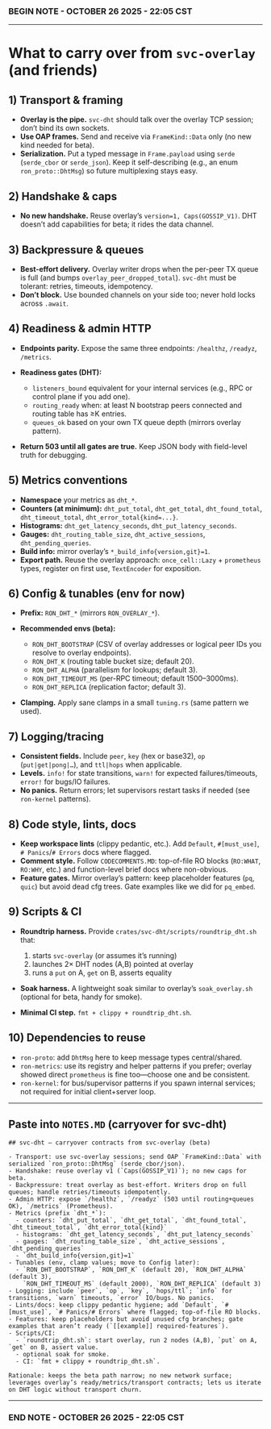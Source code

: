 ### BEGIN NOTE - OCTOBER 26 2025 - 22:05 CST
---

# What to carry over from `svc-overlay` (and friends)

## 1) Transport & framing

* **Overlay is the pipe.** `svc-dht` should talk over the overlay TCP session; don’t bind its own sockets.
* **Use OAP frames.** Send and receive via `FrameKind::Data` only (no new kind needed for beta).
* **Serialization.** Put a typed message in `Frame.payload` using `serde` (`serde_cbor` or `serde_json`). Keep it self-describing (e.g., an enum `ron_proto::DhtMsg`) so future multiplexing stays easy.

## 2) Handshake & caps

* **No new handshake.** Reuse overlay’s `version=1, Caps(GOSSIP_V1)`. DHT doesn’t add capabilities for beta; it rides the data channel.

## 3) Backpressure & queues

* **Best-effort delivery.** Overlay writer drops when the per-peer TX queue is full (and bumps `overlay_peer_dropped_total`). `svc-dht` must be tolerant: retries, timeouts, idempotency.
* **Don’t block.** Use bounded channels on your side too; never hold locks across `.await`.

## 4) Readiness & admin HTTP

* **Endpoints parity.** Expose the same three endpoints: `/healthz`, `/readyz`, `/metrics`.
* **Readiness gates (DHT):**

  * `listeners_bound` equivalent for your internal services (e.g., RPC or control plane if you add one).
  * `routing_ready` when: at least N bootstrap peers connected and routing table has ≥K entries.
  * `queues_ok` based on your own TX queue depth (mirrors overlay pattern).
* **Return 503 until all gates are true.** Keep JSON body with field-level truth for debugging.

## 5) Metrics conventions

* **Namespace** your metrics as `dht_*`.
* **Counters (at minimum):**
  `dht_put_total`, `dht_get_total`, `dht_found_total`, `dht_timeout_total`, `dht_error_total{kind=...}`.
* **Histograms:**
  `dht_get_latency_seconds`, `dht_put_latency_seconds`.
* **Gauges:**
  `dht_routing_table_size`, `dht_active_sessions`, `dht_pending_queries`.
* **Build info:** mirror overlay’s `*_build_info{version,git}=1`.
* **Export path.** Reuse the overlay approach: `once_cell::Lazy` + `prometheus` types, register on first use, `TextEncoder` for exposition.

## 6) Config & tunables (env for now)

* **Prefix:** `RON_DHT_*` (mirrors `RON_OVERLAY_*`).
* **Recommended envs (beta):**

  * `RON_DHT_BOOTSTRAP` (CSV of overlay addresses or logical peer IDs you resolve to overlay endpoints).
  * `RON_DHT_K` (routing table bucket size; default 20).
  * `RON_DHT_ALPHA` (parallelism for lookups; default 3).
  * `RON_DHT_TIMEOUT_MS` (per-RPC timeout; default 1500–3000ms).
  * `RON_DHT_REPLICA` (replication factor; default 3).
* **Clamping.** Apply sane clamps in a small `tuning.rs` (same pattern we used).

## 7) Logging/tracing

* **Consistent fields.** Include `peer`, `key` (hex or base32), `op` (`put|get|pong|…`), and `ttl|hops` when applicable.
* **Levels.** `info!` for state transitions, `warn!` for expected failures/timeouts, `error!` for bugs/IO failures.
* **No panics.** Return errors; let supervisors restart tasks if needed (see `ron-kernel` patterns).

## 8) Code style, lints, docs

* **Keep workspace lints** (clippy pedantic, etc.). Add `Default`, `#[must_use]`, `# Panics`/`# Errors` docs where flagged.
* **Comment style.** Follow `CODECOMMENTS.MD`: top-of-file RO blocks (`RO:WHAT`, `RO:WHY`, etc.) and function-level brief docs where non-obvious.
* **Feature gates.** Mirror overlay’s pattern: keep placeholder features (`pq`, `quic`) but avoid dead cfg trees. Gate examples like we did for `pq_embed`.

## 9) Scripts & CI

* **Roundtrip harness.** Provide `crates/svc-dht/scripts/roundtrip_dht.sh` that:

  1. starts `svc-overlay` (or assumes it’s running)
  2. launches 2× DHT nodes (A,B) pointed at overlay
  3. runs a `put` on A, `get` on B, asserts equality
* **Soak harness.** A lightweight soak similar to overlay’s `soak_overlay.sh` (optional for beta, handy for smoke).
* **Minimal CI step.** `fmt + clippy + roundtrip_dht.sh`.

## 10) Dependencies to reuse

* `ron-proto`: add `DhtMsg` here to keep message types central/shared.
* `ron-metrics`: use its registry and helper patterns if you prefer; overlay showed direct `prometheus` is fine too—choose one and be consistent.
* `ron-kernel`: for bus/supervisor patterns if you spawn internal services; not required for initial client+server loop.

---

## Paste into `NOTES.MD` (carryover for svc-dht)

```
## svc-dht — carryover contracts from svc-overlay (beta)

- Transport: use svc-overlay sessions; send OAP `FrameKind::Data` with serialized `ron_proto::DhtMsg` (serde_cbor/json).
- Handshake: reuse overlay v1 (`Caps(GOSSIP_V1)`); no new caps for beta.
- Backpressure: treat overlay as best-effort. Writers drop on full queues; handle retries/timeouts idempotently.
- Admin HTTP: expose `/healthz`, `/readyz` (503 until routing+queues OK), `/metrics` (Prometheus).
- Metrics (prefix `dht_*`):
  - counters: `dht_put_total`, `dht_get_total`, `dht_found_total`, `dht_timeout_total`, `dht_error_total{kind}`
  - histograms: `dht_get_latency_seconds`, `dht_put_latency_seconds`
  - gauges: `dht_routing_table_size`, `dht_active_sessions`, `dht_pending_queries`
  - `dht_build_info{version,git}=1`
- Tunables (env, clamp values; move to Config later):
  - `RON_DHT_BOOTSTRAP`, `RON_DHT_K` (default 20), `RON_DHT_ALPHA` (default 3),
    `RON_DHT_TIMEOUT_MS` (default 2000), `RON_DHT_REPLICA` (default 3)
- Logging: include `peer`, `op`, `key`, `hops/ttl`; `info` for transitions, `warn` timeouts, `error` IO/bugs. No panics.
- Lints/docs: keep clippy pedantic hygiene; add `Default`, `#[must_use]`, `# Panics/# Errors` where flagged; top-of-file RO blocks.
- Features: keep placeholders but avoid unused cfg branches; gate examples that aren’t ready (`[[example]] required-features`).
- Scripts/CI:
  - `roundtrip_dht.sh`: start overlay, run 2 nodes (A,B), `put` on A, `get` on B, assert value.
  - optional soak for smoke.
  - CI: `fmt + clippy + roundtrip_dht.sh`.

Rationale: keeps the beta path narrow; no new network surface; leverages overlay’s ready/metrics/transport contracts; lets us iterate on DHT logic without transport churn.
```

---

### END NOTE - OCTOBER 26 2025 - 22:05 CST